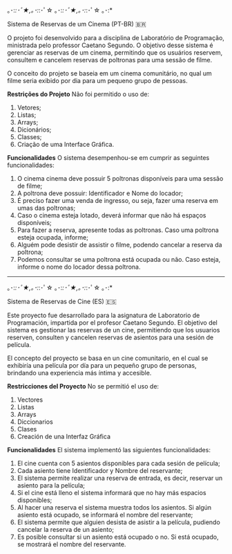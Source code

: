 ｡･:*:･ﾟ★,｡･:*:･ﾟ☆ ｡･:*:･ﾟ★,｡･:*:･ﾟ☆ ｡･:*

Sistema de Reservas de um Cinema (PT-BR) 🇧🇷

O projeto foi desenvolvido para a disciplina de Laboratório de Programação, ministrada pelo professor Caetano Segundo. O objetivo desse sistema é gerenciar as reservas de um cinema, permitindo que os usuários reservem, consultem e cancelem reservas de poltronas para uma sessão de filme.

O conceito do projeto se baseia em um cinema comunitário, no qual um filme seria exibido por dia para um pequeno grupo de pessoas.

**Restrições do Projeto** 
Não foi permitido o uso de:
1. Vetores;
2. Listas;
3. Arrays;
4. Dicionários;
5. Classes;
6. Criação de uma Interface Gráfica.

**Funcionalidades**
O sistema desempenhou-se em cumprir as seguintes funcionalidades:
1. O cinema cinema deve possuir 5 poltronas disponíveis para uma sessão de filme;
2. A poltrona deve possuir: Identificador e Nome do locador;
3. É preciso fazer uma venda de ingresso, ou seja, fazer uma reserva em umas das poltronas; 
4. Caso o cinema esteja lotado, deverá informar que não há espaços disponíveis;
5. Para fazer a reserva, apresente todas as poltronas. Caso uma poltrona esteja ocupada, informe; 
6. Alguém pode desistir de assistir o filme, podendo cancelar a reserva da poltrona;
7. Podemos consultar se uma poltrona está ocupada ou não. Caso esteja, informe o nome do locador dessa poltrona.

---

｡･:*:･ﾟ★,｡･:*:･ﾟ☆ ｡･:*:･ﾟ★,｡･:*:･ﾟ☆ ｡･:*

Sistema de Reservas de Cine (ES) 🇪🇸

Este proyecto fue desarrollado para la asignatura de Laboratorio de Programación, impartida por el profesor Caetano Segundo. El objetivo del sistema es gestionar las reservas de un cine, permitiendo que los usuarios reserven, consulten y cancelen reservas de asientos para una sesión de película.

El concepto del proyecto se basa en un cine comunitario, en el cual se exhibiría una película por día para un pequeño grupo de personas, brindando una experiencia más íntima y accesible.

**Restricciones del Proyecto**
No se permitió el uso de:
  1. Vectores
  2. Listas
  3. Arrays
  4. Diccionarios
  5. Clases
  6. Creación de una Interfaz Gráfica

**Funcionalidades**
El sistema implementó las siguientes funcionalidades:
1. El cine cuenta con 5 asientos disponibles para cada sesión de película;
2. Cada asiento tiene Identificador y Nombre del reservante;
3. El sistema permite realizar una reserva de entrada, es decir, reservar un asiento para la película;
4. Si el cine está lleno el sistema informará que no hay más espacios disponibles;
5. Al hacer una reserva el sistema muestra todos los asientos. Si algún asiento está ocupado, se informará el nombre del reservante;
6. El sistema permite que alguien desista de asistir a la película, pudiendo cancelar la reserva de un asiento;
7. Es posible consultar si un asiento está ocupado o no. Si está ocupado, se mostrará el nombre del reservante.
